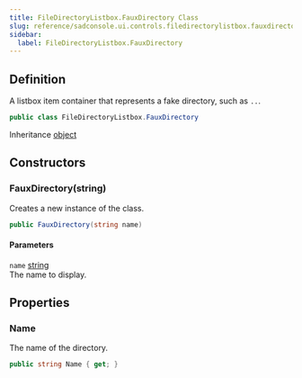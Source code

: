 ```yaml
---
title: FileDirectoryListbox.FauxDirectory Class
slug: reference/sadconsole.ui.controls.filedirectorylistbox.fauxdirectory
sidebar:
  label: FileDirectoryListbox.FauxDirectory
---
```

## Definition

A listbox item container that represents a fake directory, such as `..`.

```csharp title="C#"
public class FileDirectoryListbox.FauxDirectory
```

Inheritance [object](https://learn.microsoft.com/dotnet/api/system.object/)

## Constructors

### FauxDirectory(string)

Creates a new instance of the class.

```csharp title="C#"
public FauxDirectory(string name)
```

#### Parameters

`name` [string](https://learn.microsoft.com/dotnet/api/system.string/)  
The name to display.


## Properties

### Name

The name of the directory.

```csharp title="C#"
public string Name { get; }
```